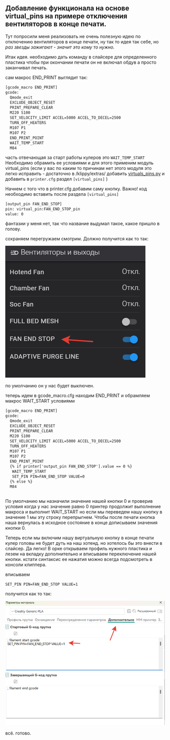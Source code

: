 <h2>Добавление функционала на основе virtual_pins на примере отключения вентиляторов в конце печати.</h2>

Тут попросили меня реализовать не очень полезную идею по отключению вентиляторов в конце печати, ну так то идея так себе, но *раз звезды зажигают - значит это кому то нужно.* 

Итак идея. необходимо дать команду в слайсере для определенного пластика чтобы при окончании печати он не включал обдув а просто заканчивал печать. 

сам макрос END_PRINT выглядит так:

```
[gcode_macro END_PRINT]
gcode:
  Qmode_exit
  EXCLUDE_OBJECT_RESET
  PRINT_PREPARE_CLEAR
  M220 S100
  SET_VELOCITY_LIMIT ACCEL=5000 ACCEL_TO_DECEL=2500
  TURN_OFF_HEATERS
  M107 P1
  M107 P2
  END_PRINT_POINT
  WAIT_TEMP_START
  M84
```
часть отвечающая за старт работы кулеров это `WAIT_TEMP_START` Необходимо обрамить ее условиями и для этого применим модуль virtual_pins (если у вас по каким то причинам нет этого модуля это легко исправить - достаточно в /klippy/extras/ добавить [virtuals_pins.py](virtual_pins.py) и добавить в `printer.cfg` раздел  `[virtual_pins]` )

Начнем с того что в printer.cfg добавим саму кнопку. Важно! код необходимо вставить после раздела `[virtual_pins]`

```
[output_pin FAN_END_STOP]
pin: virtual_pin:FAN_END_STOP_pin
value: 0
```

фантазии у меня нет, так что название выдумал такое, какое пришло в голову.

сохраняем перегружаем смотрим. Должно получится как то так:

![](fan_stop.png)

по умолчанию он у нас будет выключен. 

теперь идем в gcode_macro.cfg находим END_PRINT и обрамляем макрос WAIT_START условиями

```
[gcode_macro END_PRINT]
gcode:
  Qmode_exit
  EXCLUDE_OBJECT_RESET
  PRINT_PREPARE_CLEAR
  M220 S100
  SET_VELOCITY_LIMIT ACCEL=5000 ACCEL_TO_DECEL=2500
  TURN_OFF_HEATERS
  M107 P1
  M107 P2
  END_PRINT_POINT
  {% if printer['output_pin FAN_END_STOP'].value == 0 %}
   WAIT_TEMP_START
   SET_PIN PIN=FAN_END_STOP VALUE=0
  {% else %}
  M84
  
```

По умолчанию мы назначили значение нашей кнопки 0 и проверив условия когда у нас значение равно 0 принтер продолжит выполнение макроса и выполнит  WAIT_START но если мы переведем нашу кнопку в значение 1 мы эту строку перепрыгнем. Чтобы после печати кнопка наша вернулась в исходное состояние в конце дописываем значения кнопки 0.

Теперь если мы включим нашу виртуальную кнопку в конце печати кулер головы не будет дуть на наш хотенд.  но хотелось бы это внести в слайсер. Да легко! В орке открываем профиль нужного пластика и лезем на вкладку дополнительно и вписываем переключение нашей кнопки. кстати синтаксис ее нажатия можно всегда подсмотреть в консоли клиппера.

вписываем 

```
SET_PIN PIN=FAN_END_STOP VALUE=1
```

получится как то так:

![](set_pin.png)

всё. готово. 
